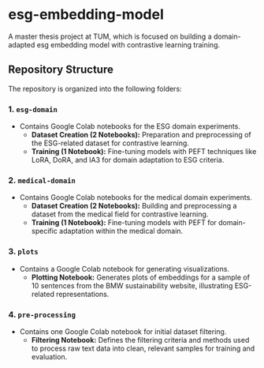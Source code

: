 # esg-embedding-model
A master thesis project at TUM, which is focused on building a domain-adapted esg embedding model with contrastive learning training.

## Repository Structure

The repository is organized into the following folders:

### 1. `esg-domain`
- Contains Google Colab notebooks for the ESG domain experiments.
    - **Dataset Creation (2 Notebooks):** Preparation and preprocessing of the ESG-related dataset for contrastive learning.
    - **Training (1 Notebook):** Fine-tuning models with PEFT techniques like LoRA, DoRA, and IA3 for domain adaptation to ESG criteria.

### 2. `medical-domain`
- Contains Google Colab notebooks for the medical domain experiments.
    - **Dataset Creation (2 Notebooks):** Building and preprocessing a dataset from the medical field for contrastive learning.
    - **Training (1 Notebook):** Fine-tuning models with PEFT for domain-specific adaptation within the medical domain.

### 3. `plots`
- Contains a Google Colab notebook for generating visualizations.
    - **Plotting Notebook:** Generates plots of embeddings for a sample of 10 sentences from the BMW sustainability website, illustrating ESG-related representations.

### 4. `pre-processing`
- Contains one Google Colab notebook for initial dataset filtering.
    - **Filtering Notebook:** Defines the filtering criteria and methods used to process raw text data into clean, relevant samples for training and evaluation.
